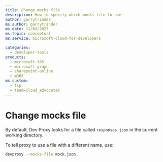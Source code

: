 ```yaml
---
title: Change mocks file
description: How to specify which mocks file to use
author: garrytrinder
ms.author: garrytrinder
ms.date: 11/03/2023
ms.topic: conceptual
ms.service: microsoft-cloud-for-developers

categories:
  - developer-tools
products:
  - microsoft-365
  - microsoft-graph
  - sharepoint-online
  - m365
ms.custom:
  - fcp
  - team=cloud_advocates
---
```


# Change mocks file

By default, Dev Proxy looks for a file called `responses.json` in the current working directory.

To tell proxy to use a file with a different name, use:

```sh
devproxy --mocks-file mock.json
```

